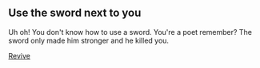 ## Use the sword next to you

Uh oh! You don't know how to use a sword. You're a poet remember? The sword only made him stronger and he killed you.

[Revive](wake-up.md)
